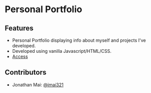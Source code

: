 # Personal Portfolio
## Features  
* Personal Portfolio displaying info about myself and projects I've developed.
* Developed using vanilla Javascript/HTML/CSS.
* [Access](https://jmai321.github.io/personal-portfiolio/)

## Contributors
* Jonathan Mai: [@jmai321](https://github.com/jmai321)
